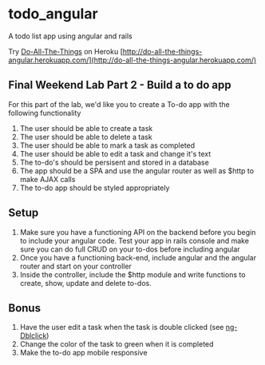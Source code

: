 todo_angular
============

A todo list app using angular and rails

Try [Do-All-The-Things](http://do-all-the-things-angular.herokuapp.com/) on Heroku [http://do-all-the-things-angular.herokuapp.com/](http://do-all-the-things-angular.herokuapp.com/)

## Final Weekend Lab Part 2 - Build a to do app

For this part of the lab, we'd like you to create a To-do app with the following functionality 

1. The user should be able to create a task 
2. The user should be able to delete a task
3. The user should be able to mark a task as completed 
4. The user should be able to edit a task and change it's text
7. The to-do's should be persisent and stored in a database
8. The app should be a SPA and use the angular router as well as $http to make AJAX calls
6. The to-do app should be styled appropriately 

## Setup

1. Make sure you have a functioning API on the backend before you begin to include your angular code. Test your app in rails console and make sure you can do full CRUD on your to-dos before including angular
2. Once you have a functioning back-end, include angular and the angular router and start on your controller
3. Inside the controller, include the $http module and write functions to create, show, update and delete to-dos. 

## Bonus

1. Have the user edit a task when the task is double clicked (see [ng-Dblclick](xhttps://docs.angularjs.org/api/ng/directive/ngDblclick)) 
2. Change the color of the task to green when it is completed
3. Make the to-do app mobile responsive
